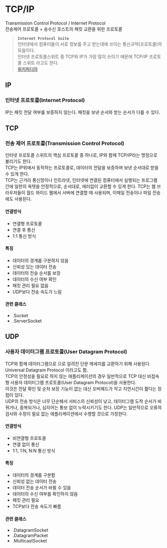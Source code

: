 # TCP/IP

Transmission Control Protocol / Internet Protocol  
전송제어 프로토콜 + 송수신 호스트의 패킷 교환을 위한 프로토콜

> **`Internet Protocol Suite`**  
인터넷에서 컴퓨터들이 서로 정보를 주고 받는데에 쓰이는 통신규약(프로토콜)의 모음이다.    
인터넷 프로토콜스위트 중 TCP와 IP가 가장 많이 쓰이기 때문에 TCP/IP 프로토콜 스위트 라고도 한다.  
[위키피디아](https://ko.wikipedia.org/wiki/%EC%9D%B8%ED%84%B0%EB%84%B7_%ED%94%84%EB%A1%9C%ED%86%A0%EC%BD%9C_%EC%8A%A4%EC%9C%84%ED%8A%B8)


## IP
### 인터넷 프로토콜(Internet Protocol)  

IP는 패킷 전달 여부를 보증하지 않는다.
패킷을 보낸 순서와 받는 순서가 다를 수 있다.


## TCP
### 전송 제어 프로토콜(Transmission Control Protocol)  

인터넷 프로토콜 스위트의 핵심 프로토콜 중 하나로, IP와 함께 TCP/IP라는 명칭으로 불리기도 한다.  
TCP는 IP위에서 동작하는 프로토콜로, 데이터의 전달을 보증하며 보낸 순서대로 받을 수 있게 한다.  
TCP는 근거리 통신망이나 인트라넷, 인터넷에 연결된 컴퓨터에서 실행되는 프로그램 간에 일련의 옥텟을 안정적으로, 순서대로, 에러없이 교환할 수 있게 한다.
TCP는 웹 브라우저들이 월드 와이드 웹에서 서버에 연결할 때 사용되며, 이메일 전송이나 파일 전송에도 사용된다.

#### 연결방식

- 연결형 프로토콜 
- 연결 후 통신  
- 1:1 통신 방식  

#### 특징  

- 데이터의 경계를 구분하지 않음
- 신뢰성 있는 데이터 전송
- 데이터의 전송 순서를 보장
- 데이터의 수신 여부 확인
- 패킷 관리 필요 없음
- UDP보다 전송 속도가 느림

#### 관련 클래스

- .Socket
- .ServerSocket


## UDP

### 사용자 데이터그램 프로토콜(User Datagram Protocol)   

TCP와 함께 데이터그램으로 으로 알려진 단문 메세지를 교환하기 위해 사용된다.   
Universal Datagram Protocol 이라고도 함.    
TCP의 안정성을 필요로 하지 않는 애플리케이션의 경우 일반적으로 TCP 대신 비접속형 사용자 데이터그램 프로토콜(User Datagram Protocol)을 사용한다.   
이것은 전달 확인 및 순차 보장 기능이 없는 대신 오버헤드가 작고 지연시간이 짧다는 장점이 있다.  
UDP의 전송 방식은 너무 단순해서 서비스의 신뢰성이 낮고, 데이터그램 도착 순서가 바뀌거나, 중복되거나, 심지어는 통보 없이 누락시키기도 한다. UDP는 일반적으로 오류의 검사와 수정이 필요 없는 애플리케이션에서 수행할 것으로 가정한다.


#### 연결방식

- 비연결형 프로토콜
- 연결 없이 통신
- 1:1, 1:N, N:N 통신 방식

#### 특징

- 데이터의 경계를 구분함
- 신뢰성 없는 데이터 전송
- 데이터 전송 순서가 바뀔 수 있음
- 데이터의 수신 여부를 확인하지 않음
- 패킷 관리 필요
- TCP보다 전송 속도가 빠름

#### 관련 클래스

- .DatagramSocket
- .DatagramPacket
- .MulticastSocket





